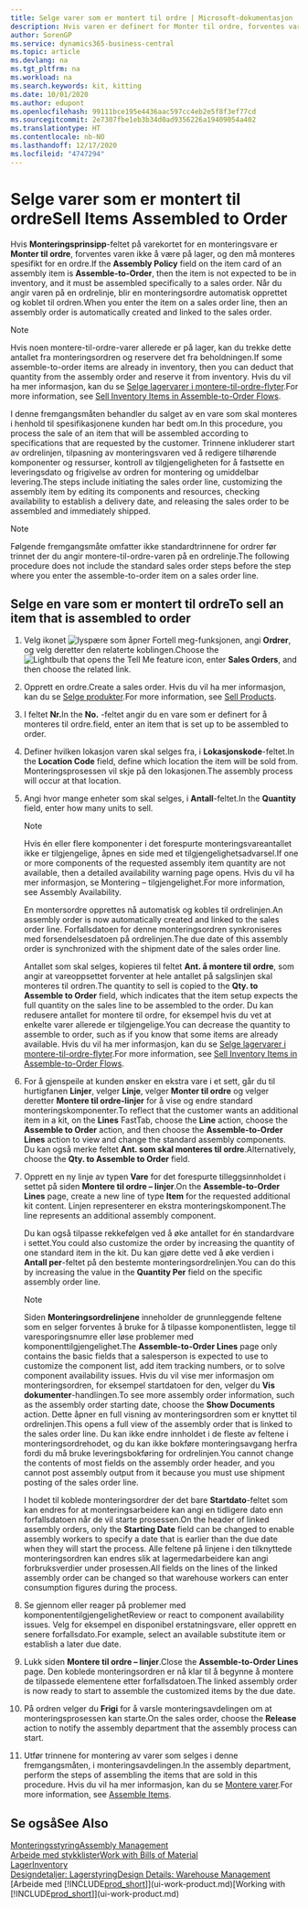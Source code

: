 ```yaml
---
title: Selge varer som er montert til ordre | Microsoft-dokumentasjon
description: Hvis varen er definert for Monter til ordre, forventes varen ikke å være på lager, og den må monteres spesifikt for en ordre. Når du angir varen på en ordrelinje, blir en monteringsordre automatisk opprettet og koblet til ordren.
author: SorenGP
ms.service: dynamics365-business-central
ms.topic: article
ms.devlang: na
ms.tgt_pltfrm: na
ms.workload: na
ms.search.keywords: kit, kitting
ms.date: 10/01/2020
ms.author: edupont
ms.openlocfilehash: 99111bce195e4436aac597cc4eb2e5f8f3ef77cd
ms.sourcegitcommit: 2e7307fbe1eb3b34d0ad9356226a19409054a402
ms.translationtype: HT
ms.contentlocale: nb-NO
ms.lasthandoff: 12/17/2020
ms.locfileid: "4747294"
---
```

# <a name="sell-items-assembled-to-order"></a><span data-ttu-id="1c41c-104">Selge varer som er montert til ordre</span><span class="sxs-lookup"><span data-stu-id="1c41c-104">Sell Items Assembled to Order</span></span>
<span data-ttu-id="1c41c-105">Hvis **Monteringsprinsipp**-feltet på varekortet for en monteringsvare er **Monter til ordre**, forventes varen ikke å være på lager, og den må monteres spesifikt for en ordre.</span><span class="sxs-lookup"><span data-stu-id="1c41c-105">If the **Assembly Policy** field on the item card of an assembly item is **Assemble-to-Order**, then the item is not expected to be in inventory, and it must be assembled specifically to a sales order.</span></span> <span data-ttu-id="1c41c-106">Når du angir varen på en ordrelinje, blir en monteringsordre automatisk opprettet og koblet til ordren.</span><span class="sxs-lookup"><span data-stu-id="1c41c-106">When you enter the item on a sales order line, then an assembly order is automatically created and linked to the sales order.</span></span>  

> [!NOTE]  
>  <span data-ttu-id="1c41c-107">Hvis noen montere-til-ordre-varer allerede er på lager, kan du trekke dette antallet fra monteringsordren og reservere det fra beholdningen.</span><span class="sxs-lookup"><span data-stu-id="1c41c-107">If some assemble-to-order items are already in inventory, then you can deduct that quantity from the assembly order and reserve it from inventory.</span></span> <span data-ttu-id="1c41c-108">Hvis du vil ha mer informasjon, kan du se [Selge lagervarer i montere-til-ordre-flyter](assembly-how-to-sell-assemble-to-order-items-and-inventory-items-together.md).</span><span class="sxs-lookup"><span data-stu-id="1c41c-108">For more information, see [Sell Inventory Items in Assemble-to-Order Flows](assembly-how-to-sell-assemble-to-order-items-and-inventory-items-together.md).</span></span>  

<span data-ttu-id="1c41c-109">I denne fremgangsmåten behandler du salget av en vare som skal monteres i henhold til spesifikasjonene kunden har bedt om.</span><span class="sxs-lookup"><span data-stu-id="1c41c-109">In this procedure, you process the sale of an item that will be assembled according to specifications that are requested by the customer.</span></span> <span data-ttu-id="1c41c-110">Trinnene inkluderer start av ordrelinjen, tilpasning av monteringsvaren ved å redigere tilhørende komponenter og ressurser, kontroll av tilgjengeligheten for å fastsette en leveringsdato og frigivelse av ordren for montering og umiddelbar levering.</span><span class="sxs-lookup"><span data-stu-id="1c41c-110">The steps include initiating the sales order line, customizing the assembly item by editing its components and resources, checking availability to establish a delivery date, and releasing the sales order to be assembled and immediately shipped.</span></span>  

> [!NOTE]  
>  <span data-ttu-id="1c41c-111">Følgende fremgangsmåte omfatter ikke standardtrinnene for ordrer før trinnet der du angir montere-til-ordre-varen på en ordrelinje.</span><span class="sxs-lookup"><span data-stu-id="1c41c-111">The following procedure does not include the standard sales order steps before the step where you enter the assemble-to-order item on a sales order line.</span></span>  

## <a name="to-sell-an-item-that-is-assembled-to-order"></a><span data-ttu-id="1c41c-112">Selge en vare som er montert til ordre</span><span class="sxs-lookup"><span data-stu-id="1c41c-112">To sell an item that is assembled to order</span></span>  
1.  <span data-ttu-id="1c41c-113">Velg ikonet ![lyspære som åpner Fortell meg-funksjonen](media/ui-search/search_small.png "Fortell hva du vil gjøre"), angi **Ordrer**, og velg deretter den relaterte koblingen.</span><span class="sxs-lookup"><span data-stu-id="1c41c-113">Choose the ![Lightbulb that opens the Tell Me feature](media/ui-search/search_small.png "Tell me what you want to do") icon, enter **Sales Orders**, and then choose the related link.</span></span>  
2.  <span data-ttu-id="1c41c-114">Opprett en ordre.</span><span class="sxs-lookup"><span data-stu-id="1c41c-114">Create a sales order.</span></span> <span data-ttu-id="1c41c-115">Hvis du vil ha mer informasjon, kan du se [Selge produkter](sales-how-sell-products.md).</span><span class="sxs-lookup"><span data-stu-id="1c41c-115">For more information, see [Sell Products](sales-how-sell-products.md).</span></span>  
3.  <span data-ttu-id="1c41c-116">I feltet **Nr.**</span><span class="sxs-lookup"><span data-stu-id="1c41c-116">In the **No.**</span></span> <span data-ttu-id="1c41c-117">-feltet angir du en vare som er definert for å monteres til ordre.</span><span class="sxs-lookup"><span data-stu-id="1c41c-117">field, enter an item that is set up to be assembled to order.</span></span>  
4.  <span data-ttu-id="1c41c-118">Definer hvilken lokasjon varen skal selges fra, i **Lokasjonskode**-feltet.</span><span class="sxs-lookup"><span data-stu-id="1c41c-118">In the **Location Code** field, define which location the item will be sold from.</span></span> <span data-ttu-id="1c41c-119">Monteringsprosessen vil skje på den lokasjonen.</span><span class="sxs-lookup"><span data-stu-id="1c41c-119">The assembly process will occur at that location.</span></span>  
5.  <span data-ttu-id="1c41c-120">Angi hvor mange enheter som skal selges, i **Antall**-feltet.</span><span class="sxs-lookup"><span data-stu-id="1c41c-120">In the **Quantity** field, enter how many units to sell.</span></span>  

    > [!NOTE]  
    >  <span data-ttu-id="1c41c-121">Hvis én eller flere komponenter i det forespurte monteringsvareantallet ikke er tilgjengelige, åpnes en side med et tilgjengelighetsadvarsel.</span><span class="sxs-lookup"><span data-stu-id="1c41c-121">If one or more components of the requested assembly item quantity are not available, then a detailed availability warning page opens.</span></span> <span data-ttu-id="1c41c-122">Hvis du vil ha mer informasjon, se Montering – tilgjengelighet.</span><span class="sxs-lookup"><span data-stu-id="1c41c-122">For more information, see Assembly Availability.</span></span>  

    <span data-ttu-id="1c41c-123">En montersordre opprettes nå automatisk og kobles til ordrelinjen.</span><span class="sxs-lookup"><span data-stu-id="1c41c-123">An assembly order is now automatically created and linked to the sales order line.</span></span> <span data-ttu-id="1c41c-124">Forfallsdatoen for denne monteringsordren synkroniseres med forsendelsesdatoen på ordrelinjen.</span><span class="sxs-lookup"><span data-stu-id="1c41c-124">The due date of this assembly order is synchronized with the shipment date of the sales order line.</span></span>  

    <span data-ttu-id="1c41c-125">Antallet som skal selges, kopieres til feltet **Ant. å montere til ordre**, som angir at vareoppsettet forventer at hele antallet på salgslinjen skal monteres til ordren.</span><span class="sxs-lookup"><span data-stu-id="1c41c-125">The quantity to sell is copied to the **Qty. to Assemble to Order** field, which indicates that the item setup expects the full quantity on the sales line to be assembled to the order.</span></span> <span data-ttu-id="1c41c-126">Du kan redusere antallet for montere til ordre, for eksempel hvis du vet at enkelte varer allerede er tilgjengelige.</span><span class="sxs-lookup"><span data-stu-id="1c41c-126">You can decrease the quantity to assemble to order, such as if you know that some items are already available.</span></span> <span data-ttu-id="1c41c-127">Hvis du vil ha mer informasjon, kan du se [Selge lagervarer i montere-til-ordre-flyter](assembly-how-to-sell-inventory-items-in-assemble-to-order-flows.md).</span><span class="sxs-lookup"><span data-stu-id="1c41c-127">For more information, see [Sell Inventory Items in Assemble-to-Order Flows](assembly-how-to-sell-inventory-items-in-assemble-to-order-flows.md).</span></span>  

6.  <span data-ttu-id="1c41c-128">For å gjenspeile at kunden ønsker en ekstra vare i et sett, går du til hurtigfanen **Linjer**, velger **Linje**, velger **Monter til ordre** og velger deretter **Montere til ordre-linjer** for å vise og endre standard monteringskomponenter.</span><span class="sxs-lookup"><span data-stu-id="1c41c-128">To reflect that the customer wants an additional item in a kit, on the **Lines** FastTab, choose the **Line** action, choose the **Assemble to Order** action, and then choose the **Assemble-to-Order Lines** action to view and change the standard assembly components.</span></span> <span data-ttu-id="1c41c-129">Du kan også merke feltet **Ant. som skal monteres til ordre**.</span><span class="sxs-lookup"><span data-stu-id="1c41c-129">Alternatively, choose the **Qty. to Assemble to Order** field.</span></span>  
7.  <span data-ttu-id="1c41c-130">Opprett en ny linje av typen **Vare** for det forespurte tilleggsinnholdet i settet på siden **Montere til ordre – linjer**.</span><span class="sxs-lookup"><span data-stu-id="1c41c-130">On the **Assemble-to-Order Lines** page, create a new line of type **Item** for the requested additional kit content.</span></span> <span data-ttu-id="1c41c-131">Linjen representerer en ekstra monteringskomponent.</span><span class="sxs-lookup"><span data-stu-id="1c41c-131">The line represents an additional assembly component.</span></span>  

    <span data-ttu-id="1c41c-132">Du kan også tilpasse rekkefølgen ved å øke antallet for én standardvare i settet.</span><span class="sxs-lookup"><span data-stu-id="1c41c-132">You could also customize the order by increasing the quantity of one standard item in the kit.</span></span> <span data-ttu-id="1c41c-133">Du kan gjøre dette ved å øke verdien i **Antall per**-feltet på den bestemte monteringsordrelinjen.</span><span class="sxs-lookup"><span data-stu-id="1c41c-133">You can do this by increasing the value in the **Quantity Per** field on the specific assembly order line.</span></span>  

    > [!NOTE]  
    >  <span data-ttu-id="1c41c-134">Siden **Monteringsordrelinjene** inneholder de grunnleggende feltene som en selger forventes å bruke for å tilpasse komponentlisten, legge til varesporingsnumre eller løse problemer med komponenttilgjengelighet.</span><span class="sxs-lookup"><span data-stu-id="1c41c-134">The **Assemble-to-Order Lines** page only contains the basic fields that a salesperson is expected to use to customize the component list, add item tracking numbers, or to solve component availability issues.</span></span> <span data-ttu-id="1c41c-135">Hvis du vil vise mer informasjon om monteringsordren, for eksempel startdatoen for den, velger du **Vis dokumenter**-handlingen.</span><span class="sxs-lookup"><span data-stu-id="1c41c-135">To see more assembly order information, such as the assembly order starting date, choose the **Show Documents** action.</span></span> <span data-ttu-id="1c41c-136">Dette åpner en full visning av monteringsordren som er knyttet til ordrelinjen.</span><span class="sxs-lookup"><span data-stu-id="1c41c-136">This opens a full view of the assembly order that is linked to the sales order line.</span></span> <span data-ttu-id="1c41c-137">Du kan ikke endre innholdet i de fleste av feltene i monteringsordrehodet, og du kan ikke bokføre monteringsavgang herfra fordi du må bruke leveringsbokføring for ordrelinjen.</span><span class="sxs-lookup"><span data-stu-id="1c41c-137">You cannot change the contents of most fields on the assembly order header, and you cannot post assembly output from it because you must use shipment posting of the sales order line.</span></span>  
    >   
    >  <span data-ttu-id="1c41c-138">I hodet til koblede monteringsordrer der det bare **Startdato**-feltet som kan endres for at monteringsarbeidere kan angi en tidligere dato enn forfallsdatoen når de vil starte prosessen.</span><span class="sxs-lookup"><span data-stu-id="1c41c-138">On the header of linked assembly orders, only the **Starting Date** field can be changed to enable assembly workers to specify a date that is earlier than the due date when they will start the process.</span></span> <span data-ttu-id="1c41c-139">Alle feltene på linjene i den tilknyttede monteringsordren kan endres slik at lagermedarbeidere kan angi forbruksverdier under prosessen.</span><span class="sxs-lookup"><span data-stu-id="1c41c-139">All fields on the lines of the linked assembly order can be changed so that warehouse workers can enter consumption figures during the process.</span></span>  

8.  <span data-ttu-id="1c41c-140">Se gjennom eller reager på problemer med komponententilgjengelighet</span><span class="sxs-lookup"><span data-stu-id="1c41c-140">Review or react to component availability issues.</span></span> <span data-ttu-id="1c41c-141">Velg for eksempel en disponibel erstatningsvare, eller opprett en senere forfallsdato.</span><span class="sxs-lookup"><span data-stu-id="1c41c-141">For example, select an available substitute item or establish a later due date.</span></span>  
9. <span data-ttu-id="1c41c-142">Lukk siden **Montere til ordre – linjer**.</span><span class="sxs-lookup"><span data-stu-id="1c41c-142">Close the **Assemble-to-Order Lines** page.</span></span> <span data-ttu-id="1c41c-143">Den koblede monteringsordren er nå klar til å begynne å montere de tilpassede elementene etter forfallsdatoen.</span><span class="sxs-lookup"><span data-stu-id="1c41c-143">The linked assembly order is now ready to start to assemble the customized items by the due date.</span></span>  
10. <span data-ttu-id="1c41c-144">På ordren velger du **Frigi** for å varsle monteringsavdelingen om at monteringsprosessen kan starte.</span><span class="sxs-lookup"><span data-stu-id="1c41c-144">On the sales order, choose the **Release** action to notify the assembly department that the assembly process can start.</span></span>  
11. <span data-ttu-id="1c41c-145">Utfør trinnene for montering av varer som selges i denne fremgangsmåten, i monteringsavdelingen.</span><span class="sxs-lookup"><span data-stu-id="1c41c-145">In the assembly department, perform the steps of assembling the items that are sold in this procedure.</span></span> <span data-ttu-id="1c41c-146">Hvis du vil ha mer informasjon, kan du se [Montere varer](assembly-how-to-assemble-items.md).</span><span class="sxs-lookup"><span data-stu-id="1c41c-146">For more information, see [Assemble Items](assembly-how-to-assemble-items.md).</span></span>  

## <a name="see-also"></a><span data-ttu-id="1c41c-147">Se også</span><span class="sxs-lookup"><span data-stu-id="1c41c-147">See Also</span></span>  
[<span data-ttu-id="1c41c-148">Monteringsstyring</span><span class="sxs-lookup"><span data-stu-id="1c41c-148">Assembly Management</span></span>](assembly-assemble-items.md)  
[<span data-ttu-id="1c41c-149">Arbeide med stykklister</span><span class="sxs-lookup"><span data-stu-id="1c41c-149">Work with Bills of Material</span></span>](inventory-how-work-BOMs.md)  
[<span data-ttu-id="1c41c-150">Lager</span><span class="sxs-lookup"><span data-stu-id="1c41c-150">Inventory</span></span>](inventory-manage-inventory.md)  
[<span data-ttu-id="1c41c-151">Designdetaljer: Lagerstyring</span><span class="sxs-lookup"><span data-stu-id="1c41c-151">Design Details: Warehouse Management</span></span>](design-details-warehouse-management.md)  
<span data-ttu-id="1c41c-152">[Arbeide med [!INCLUDE[prod_short](includes/prod_short.md)]](ui-work-product.md)</span><span class="sxs-lookup"><span data-stu-id="1c41c-152">[Working with [!INCLUDE[prod_short](includes/prod_short.md)]](ui-work-product.md)</span></span>
